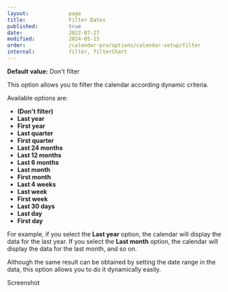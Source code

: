 ```yaml
---
layout:             page
title:              Filter Dates
published:          true
date:               2022-07-27
modified:           2024-05-15
order:              /calendar-pro/options/calendar-setup/filter
internal:           filter, filterChart
---
```

**Default value:** Don't filter

This option allows you to filter the calendar according dynamic criteria. 

Available options are:
- **(Don't filter)**
- **Last year**
- **First year**
- **Last quarter**
- **First quarter**
- **Last 24 months**
- **Last 12 months**
- **Last 6 months**
- **Last month**
- **First month**
- **Last 4 weeks**
- **Last week**
- **First week**
- **Last 30 days**
- **Last day**
- **First day**

For example, if you select the **Last year** option, the calendar will display the data for the last year. If you select the **Last month** option, the calendar will display the data for the last month, and so on. 

Although the same result can be obtained by setting the date range in the data, this option allows you to do it dynamically easily.

<todo>Screenshot</todo>